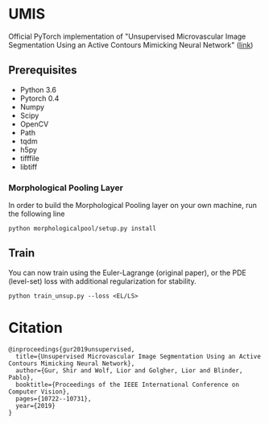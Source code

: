 # UMIS
Official PyTorch implementation of "Unsupervised Microvascular Image Segmentation Using an Active Contours Mimicking Neural Network" ([link](https://arxiv.org/abs/1908.01373))

## Prerequisites
- Python 3.6
- Pytorch 0.4
- Numpy
- Scipy
- OpenCV
- Path
- tqdm
- h5py
- tifffile
- libtiff

### Morphological Pooling Layer
In order to build the Morphological Pooling layer on your own machine, run the following line
```
python morphologicalpool/setup.py install
```

## Train
You can now train using the Euler-Lagrange (original paper), or the PDE (level-set) loss with additional regularization for stability.
```
python train_unsup.py --loss <EL/LS>
```

# Citation
```
@inproceedings{gur2019unsupervised,
  title={Unsupervised Microvascular Image Segmentation Using an Active Contours Mimicking Neural Network},
  author={Gur, Shir and Wolf, Lior and Golgher, Lior and Blinder, Pablo},
  booktitle={Proceedings of the IEEE International Conference on Computer Vision},
  pages={10722--10731},
  year={2019}
}
```